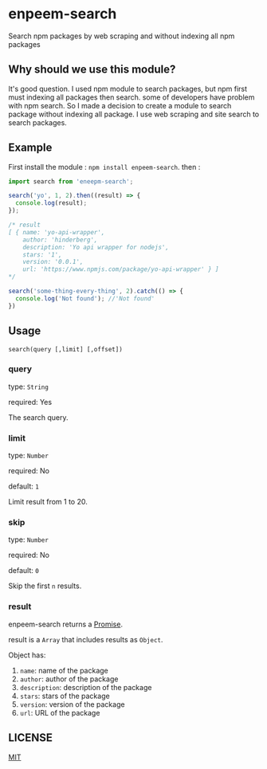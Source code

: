 # enpeem-search

Search npm packages by web scraping and without indexing all npm packages

## Why should we use this module?

It's good question. I used npm module to search packages, but npm first must indexing all packages then search. some of developers have problem with npm search. So I made a decision to create a module to search package without indexing all package. I use web scraping and site search to search packages.




## Example

First install the module : `npm install enpeem-search`. then :

```javascript
import search from 'eneepm-search';

search('yo', 1, 2).then((result) => {
  console.log(result);
});

/* result
[ { name: 'yo-api-wrapper',
    author: 'hinderberg',
    description: 'Yo api wrapper for nodejs',
    stars: '1',
    version: '0.0.1',
    url: 'https://www.npmjs.com/package/yo-api-wrapper' } ]
*/

search('some-thing-every-thing', 2).catch(() => {
  console.log('Not found'); //'Not found'
})

```
## Usage

`search(query [,limit] [,offset])`

### query

type: `String`

required: Yes

The search query.

### limit

type: `Number`

required: No

default: `1`

Limit result from 1 to 20.

### skip

type: `Number`

required: No

default: `0`

Skip the first `n` results.

### result

enpeem-search returns a [Promise](https://developer.mozilla.org/en-US/docs/Mozilla/JavaScript_code_modules/Promise.jsm/Promise).

result is a `Array` that includes results as `Object`.

Object has:

1. `name`: name of the package
2. `author`: author of the package
3. `description`: description of the package
4. `stars`: stars of the package
5. `version`: version of the package
6. `url`: URL of the package

## LICENSE

[MIT](http://mit-license.org/)
